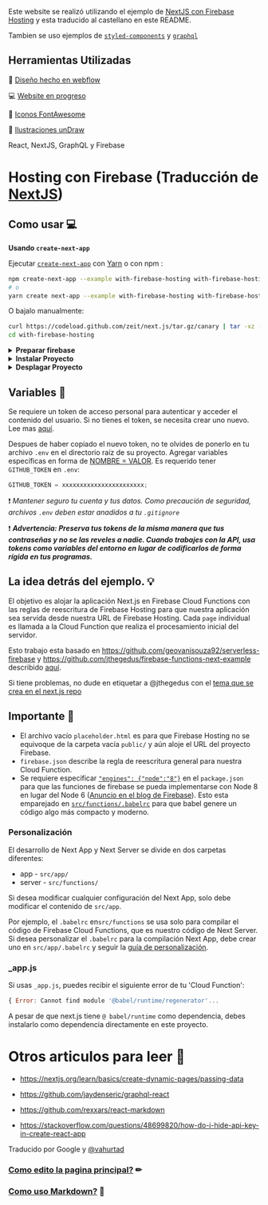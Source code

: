 Este website se realizó utilizando el ejemplo de [NextJS con Firebase Hosting](https://github.com/zeit/next.js/tree/master/examples/with-firebase-hosting) y esta traducido al castellano en este README.

Tambien se uso ejemplos de [`styled-components`](https://github.com/zeit/next.js/tree/master/examples/with-styled-components) y [`graphql`](https://github.com/zeit/next.js/tree/master/examples/with-graphql-react)

## Herramientas Utilizadas

📄 [Diseño hecho en webflow ](https://smart-machines.webflow.io/)

💻 [Website en progreso](https://lab-smart-machines.firebaseapp.com/)

🏁 [Iconos FontAwesome](https://fontawesome.com/)

🙂 [Ilustraciones unDraw](https://undraw.co/)

React, NextJS, GraphQL y Firebase

# Hosting con Firebase (Traducción de [NextJS](https://github.com/zeit/next.js/tree/master/examples/with-firebase-hosting))

## Como usar 💻

**Usando `create-next-app`**

Ejecutar [`create-next-app`](https://github.com/zeit/next.js/tree/canary/packages/create-next-app) con [Yarn](https://yarnpkg.com/lang/en/docs/cli/create/) o con npm :

```bash
npm create-next-app --example with-firebase-hosting with-firebase-hosting-app
# o
yarn create next-app --example with-firebase-hosting with-firebase-hosting-app
```

O bajalo manualmente:

```bash
curl https://codeload.github.com/zeit/next.js/tar.gz/canary | tar -xz --strip=2 next.js-canary/examples/with-firebase-hosting
cd with-firebase-hosting
```

<details>
<summary><b>Preparar firebase</b></summary>

- instalar Firebase Tools: `npm i -g firebase-tools`
- crear un proyecto a traves del [firebase web console](https://console.firebase.google.com/)
- copiar ID del proyecto de consola en este URL: `https://console.firebase.google.com/project/<projectId>`
- actualizar el `.firebaserc` ID defecto `"web-id-aquí"` al el nuevo proyecto
- iniciar sesion al Firebase CLI tool con `firebase login`

</details>

<details>
<summary><b>Instalar Proyecto</b></summary>

Más información sobre las diferentes etapas del desarrollo de una aplicación. [NextJS](https://nextjs.org/docs)

#### Instalar todo los packages

```bash
npm install
```

#### Ejecutar Next.js development localmente:

```bash
npm run dev
```

#### Ejecutar Firebase localmente para testing:

```
npm run serve
```

</details><details>
<summary><b>Desplagar Proyecto</b></summary>

#### Despliegue en la nube (cloud) con Firebase:

Antes de desplegar a la nube, es necesario autorizar y dar autenticación al proyecto que quieres subir.

Ejecuta el siguiente comando para instalar Firebase CLI con npm:

```
npm install -g firebase-tools
```

#### Accede y prueba Firebase CLI

Debes autenticarte después de instalar la CLI. Para confirmar la autenticación, puedes enumerar tus proyectos de Firebase.

Accede a Firebase con tu Cuenta de Google ejecutando el siguiente comando:

```
firebase login
```

![Image of Logged In](readme-img/firebase_login.png)

Este comando conecta tu máquina local a Firebase y te otorga acceso a los proyectos de Firebase.
Nota: También puedes usar Firebase CLI con sistemas de IC.

#### Prueba que la CLI esté instalada correctamente y que puedas acceder a tu cuenta. Para ello, enumera los proyectos de Firebase. Ejecuta el siguiente comando:

```
firebase projects:list
```

La lista que se muestra debe ser la misma que los proyectos de Firebase enumerados en Firebase console.

Para implementar un proyecto de Firebase, ejecuta el siguiente comando desde el directorio de tu proyecto:

```bash
npm run deploy
```

![Image of Deployed Success](readme-img/firebase_deploy_success.png)

#### Limpiar el folder dist

```bash
npm run clean
```

Para mas informacion de Firebase, lo puedes ver [aqui](https://firebase.google.com/docs/cli#npm_1).

</details>

## Variables 🔎

Se requiere un token de acceso personal para autenticar y acceder el contenido del usuario. Si no tienes el token, se necesita crear uno nuevo. Lee mas [aquí](https://help.github.com/es/github/authenticating-to-github/creating-a-personal-access-token-for-the-command-line).

Despues de haber copiado el nuevo token, no te olvides de ponerlo en tu archivo `.env` en el directorio raíz de su proyecto. Agregar variables específicas en forma de [NOMBRE = VALOR](https://www.npmjs.com/package/dotenv).
Es requerido tener `GITHUB_TOKEN` en `.env`:

```javascript
GITHUB_TOKEN = xxxxxxxxxxxxxxxxxxxxxxx;
```

❗ _Mantener seguro tu cuenta y tus datos. Como precaución de seguridad, archivos `.env` deben estar anadidos a tu `.gitignore`_

❗ **_Advertencia: Preserva tus tokens de la misma manera que tus contraseñas y no se las reveles a nadie. Cuando trabajes con la API, usa tokens como variables del entorno en lugar de codificarlos de forma rígida en tus programas._**

## La idea detrás del ejemplo. 💡

El objetivo es alojar la aplicación Next.js en Firebase Cloud Functions con las reglas de reescritura de Firebase Hosting para que nuestra aplicación sea servida desde nuestra URL de Firebase Hosting. Cada `page` individual es llamada a la Cloud Function que realiza el procesamiento inicial del servidor.

Esto trabajo esta basado en https://github.com/geovanisouza92/serverless-firebase y https://github.com/jthegedus/firebase-functions-next-example describido [aquí](https://medium.com/@jthegedus/next-js-on-cloud-functions-for-firebase-with-firebase-hosting-7911465298f2).

Si tiene problemas, no dude en etiquetar a @jthegedus con el [tema que se crea en el next.js repo](https://github.com/zeit/next.js/issues/new)

## Importante 📌

- El archivo vacío `placeholder.html` es para que Firebase Hosting no se equivoque de la carpeta vacía `public/` y aún aloje el URL del proyecto Firebase.
- `firebase.json` describe la regla de reescritura general para nuestra Cloud Function.
- Se requiere especificar [`"engines": {"node":"8"}`](package.json#L5-L7) en el `package.json` para que las funciones de firebase se pueda implementarse con Node 8 en lugar del Node 6 ([Anuncio en el blog de Firebase](https://firebase.googleblog.com/2018/08/cloud-functions-for-firebase-config-node-8-timeout-memory-region.html)). Esto esta emparejado en [`src/functions/.babelrc`](src/functions/.babelrc) para que babel genere un código algo más compacto y moderno.

### Personalización

El desarrollo de Next App y Next Server se divide en dos carpetas diferentes:

- app - `src/app/`
- server - `src/functions/`

Si desea modificar cualquier configuración del Next App, solo debe modificar el contenido de `src/app`.

Por ejemplo, el `.babelrc` en`src/functions` se usa solo para compilar el código de Firebase Cloud Functions, que es nuestro código de Next Server. Si desea personalizar el `.babelrc` para la compilación Next App, debe crear uno en `src/app/.babelrc` y seguir la [guía de personalización](https://github.com/zeit/next.js#personalización-babel-config).

### \_app.js

Si usas `_app.js`, puedes recibir el siguiente error de tu 'Cloud Function':

```javascript
{ Error: Cannot find module '@babel/runtime/regenerator'...
```

A pesar de que next.js tiene `@ babel/runtime` como dependencia, debes instalarlo como dependencia directamente en este proyecto.

# Otros articulos para leer 📖

- https://nextjs.org/learn/basics/create-dynamic-pages/passing-data

- https://github.com/jaydenseric/graphql-react

- https://github.com/rexxars/react-markdown

- https://stackoverflow.com/questions/48699820/how-do-i-hide-api-key-in-create-react-app

Traducido por Google y [@vahurtad](https://github.com/vahurtad)

### [Como edito la pagina principal?](/EDITAR.md) ✏

### [Como uso Markdown?](src/app/pages/README.md) 📃
